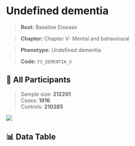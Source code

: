 # Undefined dementia

> **Root:** Baseline Disease  

> **Chapter:** Chapter V- Mental and behavioural  

> **Phenotype:** Undefined dementia  

> **Code:** `F5_DEMENTIA_U`

## 🧪 All Participants  
> Sample size: **212201**  
> Cases: **1916**  
> Controls: **210285**
<img src="/Sensitive/Figures/ALL/Incidence/F5_DEMENTIA_U.png"/>

## 📊 Data Table
<CsvTableMRF src="/Sensitive/Data/ALL/Incidence/COX_F5_DEMENTIA_U.csv"/>

